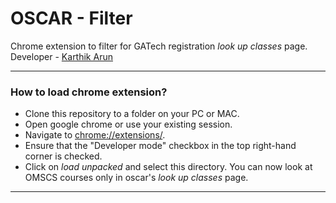 # OSCAR - Filter
Chrome extension to filter for GATech registration *look up classes* page.
Developer - [Karthik Arun]("https://github.com/karthikkumararun/OSCARFilter" "Repo link") 

---
### How to load chrome extension?
* Clone this repository to a folder on your PC or MAC.
* Open google chrome or use your existing session.
* Navigate to [chrome://extensions/]("chrome://extensions/" "Will navigate to chrome extension"). 
* Ensure that the "Developer mode" checkbox in the top right-hand corner is checked. 
* Click on *load unpacked* and select this directory. You can now look at OMSCS courses only in oscar's *look up classes* page.

---



